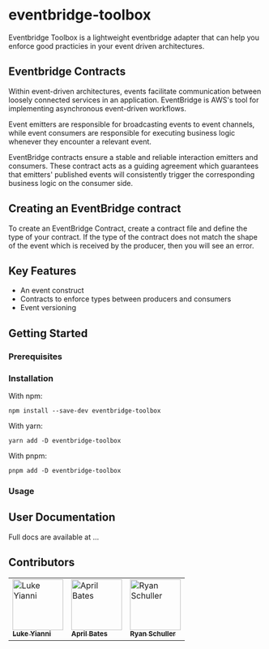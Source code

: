 # eventbridge-toolbox

Eventbridge Toolbox is a lightweight eventbridge adapter that can help you enforce good practicies in your event driven architectures.

## Eventbridge Contracts

Within event-driven architectures, events facilitate communication between loosely connected services in an application. EventBridge is AWS's tool for implementing asynchronous event-driven workflows.

Event emitters are responsible for broadcasting events to event channels, while event consumers are responsible for executing business logic whenever they encounter a relevant event.

EventBridge contracts ensure a stable and reliable interaction emitters and consumers. These contract acts as a guiding agreement which guarantees that emitters' published events will consistently trigger the corresponding business logic on the consumer side.

## Creating an EventBridge contract

To create an EventBridge Contract, create a contract file and define the type of your contract. If the type of the contract does not match the shape of the event which is received by the producer, then you will see an error.

## Key Features

- An event construct
- Contracts to enforce types between producers and consumers
- Event versioning

## Getting Started

### Prerequisites

### Installation

With npm:

```
npm install --save-dev eventbridge-toolbox
```

With yarn:

```
yarn add -D eventbridge-toolbox
```

With pnpm:

```
pnpm add -D eventbridge-toolbox
```

### Usage

## User Documentation

Full docs are available at ...

## Contributors

<!-- markdownlint-disable -->
<table>
  <tbody>
    <tr>
      <td valign="top"><a href="https://github.com/lukey-aleios"><img src="https://avatars.githubusercontent.com/u/93375669?v=4" width="100px;" alt="Luke Yianni"/><br /><sub><b>Luke Yianni</b></sub></a></td>
      <td valign="top"><a href="https://github.com/april-bates-aleios"><img src="https://avatars.githubusercontent.com/u/124585201?v=4" width="100px;" alt="April Bates"/><br /><sub><b>April Bates</b></sub></a></td>
      <td valign="top"><a href="https://github.com/RyanT5"><img src="https://avatars.githubusercontent.com/u/22382958?v=4" width="100px;" alt="Ryan Schuller"/><br /><sub><b>Ryan Schuller</b></sub></a></td>
    </tr>
  </tbody>
</table>
<!-- markdownlint-restore -->
